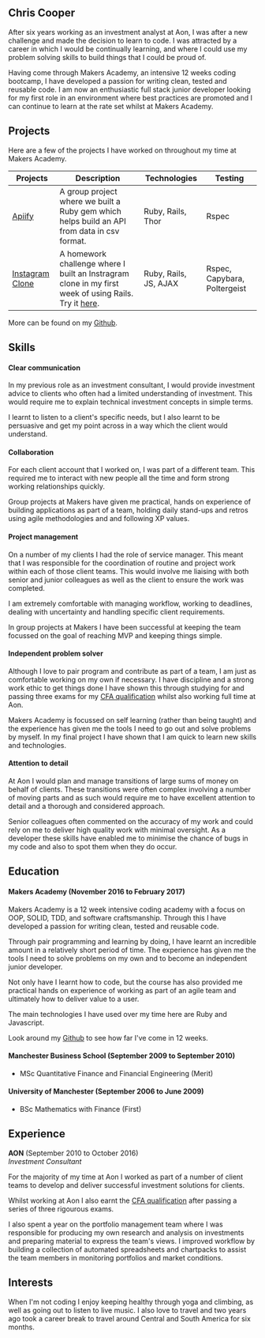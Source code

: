 ## Chris Cooper

After six years working as an investment analyst at Aon, I was after a new challenge and made the decision to learn to code. I was attracted by a career in which I would be continually learning, and where I could use my problem solving skills to build things that I could be proud of.

Having come through Makers Academy, an intensive 12 weeks coding bootcamp, I have developed a passion for writing clean, tested and reusable code. I am now an enthusiastic full stack junior developer looking for my first role in an environment where best practices are promoted and I can continue to learn at the rate set whilst at Makers Academy.

## Projects

Here are a few of the projects I have worked on throughout my time at Makers Academy.


| Projects   | Description   | Technologies  | Testing |
| ---------- |---------------| --------------| --------- |
| [Apiify](https://github.com/oscar-barlow/apiify)  | A group project where we built a Ruby gem which helps build an API from data in csv format. | Ruby, Rails, Thor | Rspec |
| [Instagram Clone](https://github.com/cjcoops/instagram-challenge) | A homework challenge where I built an Instragram clone in my first week of using Rails. Try it [here](https://insta-clone-474.herokuapp.com/). | Ruby, Rails, JS, AJAX | Rspec, Capybara, Poltergeist |

More can be found on my [Github](https://github.com/cjcoops).


## Skills

#### Clear communication
In my previous role as an investment consultant, I would provide investment advice to clients who often had a limited understanding of investment. This would require me to explain technical investment concepts in simple terms.

I learnt to listen to a client's specific needs, but I also learnt to be persuasive and get my point across in a way which the client would understand.

#### Collaboration
For each client account that I worked on, I was part of a different team. This required me to interact with new people all the time and form strong working relationships quickly.

Group projects at Makers have given me practical, hands on experience of building applications as part of a team, holding daily stand-ups and retros using agile methodologies and and following XP values.

#### Project management
On a number of my clients I had the role of service manager. This meant that I was responsible for the coordination of routine and project work within each of those client teams. This would involve me liaising with both senior and junior colleagues as well as the client to ensure the work was completed.

I am extremely comfortable with managing workflow, working to deadlines, dealing with uncertainty and handling specific client requirements.

In group projects at Makers I have been successful at keeping the team focussed on the goal of reaching MVP and keeping things simple.

#### Independent problem solver
Although I love to pair program and contribute as part of a team,  I am just as comfortable working on my own if necessary. I have discipline and a strong work ethic to get things done I have shown this through studying for and passing three exams for my [CFA qualification](https://www.cfainstitute.org/programs/cfaprogram/Pages/index.aspx) whilst also working full time at Aon.

Makers Academy is focussed on self learning (rather than being taught) and the experience has given me the tools I need to go out and solve problems by myself. In my final project I have shown that I am quick to learn new skills and technologies.

#### Attention to detail
At Aon I would plan and manage transitions of large sums of money on behalf of clients. These transitions were often complex involving a number of moving parts and as such would require me to have excellent attention to detail and a thorough and considered approach.

Senior colleagues often commented on the accuracy of my work and could rely on me to deliver high quality work with minimal oversight. As a developer these skills have enabled me to minimise the chance of bugs in my code and also to spot them when they do occur.

## Education

#### Makers Academy (November 2016 to February 2017)

Makers Academy is a 12 week intensive coding academy with a focus on OOP, SOLID, TDD, and software craftsmanship. Through this I have developed a passion for writing clean, tested and reusable code.

Through pair programming and learning by doing, I have learnt an incredible amount in a relatively short period of time. The experience has given me the tools I need to solve problems on my own
and to become an independent junior developer.

Not only have I learnt how to code, but the course has also provided me practical hands on experience of working as part of an agile team and ultimately how to deliver value to a user.

The main technologies I have used over my time here are Ruby and Javascript.

Look around my [Github](https://github.com/cjcoops) to see how far I've come in 12 weeks.

#### Manchester Business School (September 2009 to September 2010)

- MSc Quantitative Finance and Financial Engineering (Merit)

#### University of Manchester (September 2006 to June 2009)

- BSc Mathematics with Finance (First)

## Experience

**AON** (September 2010 to October 2016)    
*Investment Consultant*

For the majority of my time at Aon I worked as part of a number of client teams to develop and deliver successful investment solutions for clients.

Whilst working at Aon I also earnt the [CFA qualification](https://www.cfainstitute.org/programs/cfaprogram/Pages/index.aspx) after passing a series of three rigourous exams.

I also spent a year on the portfolio management team where I was responsible for producing my own research and analysis on investments and preparing material to express the team's views. I improved workflow by building a collection of automated spreadsheets and chartpacks to assist the team members in monitoring portfolios and market conditions.


## Interests

When I'm not coding I enjoy keeping healthy through yoga and climbing, as well as going out to listen to live music. I also love to travel and two years ago took a career break to travel around Central and South America for six months.

